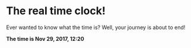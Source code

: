 # The real time clock!

Ever wanted to know what the time is? Well, your journey is about to end!

**The time is Nov 29, 2017, 12:20**
